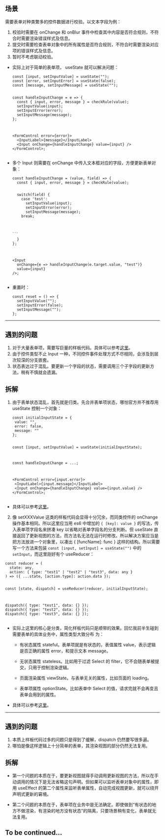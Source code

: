 <h2 id="场景">场景</h2>
<p>需要表单对种类繁多的控件数据进行校验。以文本字段为例：</p>
<ol>
<li>校验时需要在 onChange 和 onBlur 事件中检查其中内容是否符合规则，不符合时需要渲染错误样式及信息。</li>
<li>提交时需要检查表单对象中的所有属性是否符合规则，不符合时需要渲染对应项的错误样式及信息。</li>
<li>暂时不考虑联动校验。</li>
</ol>
<ul>
<li><p>实际上对于简单的表单项， useState 就可以解决问题：</p>
<pre><code class="language-jsx">const [input, setInputValue] = useState(&quot;&quot;);
const [error, setInputError] = useState(false);
const [message, setInputMessage] = useState(&quot;&quot;);

<p>const handleInputChange = e =&gt; {
  const { input, error, message } = checkRule(value);
  setInputValue(input);
  setInputError(error);
  setInputMessage(message);
};</p>
<p>&lt;FormControl error={error}&gt;
  &lt;InputLabel&gt;{message}&lt;/InputLabel&gt;
  &lt;Input onChange={handleInputChange} value={input} /&gt;
&lt;/FormControl&gt;;</code></pre></p>
</li>
<li><p>多个 Input 则需要在 onChange 中传入文本框对应的字段，方便更新表单对象：</p>
<pre><code class="language-jsx">const handleInputChange = (value, field) =&gt; {
  const { input, error, message } = checkRule(value);

<p>  switch(field) {
    case &#39;test&#39;:
      setInputValue(input);
      setInputError(error);
      setInputMessage(message);
    break;</p>
<pre><code>...</code></pre><p>  }
};</p>
<p>&lt;Input
  onChange={e =&gt; handleInputChange(e.target.value, &quot;test&quot;)}
  value={input}
/&gt;;</code></pre></p>
</li>
<li><p>重置时：</p>
<pre><code class="language-jsx">const reset = () =&gt; {
  setInputValue(&quot;&quot;);
  setInputError(false);
  setInputMessage(&quot;&quot;);
};</code></pre>
</li>
</ul>
<hr>
<h2 id="遇到的问题">遇到的问题</h2>
<ol>
<li>对于大量表单项，需要写巨量的样板代码。具体可以参考<a href="https://github.com/orzyyyy/memo/blob/dc0b379773fdc395ac8db5cb8374f3444300fad4/src/controller/StockAndShipmentDataController.tsx#L18">这里</a>。</li>
<li>由于控件类型不止 Input 一种，不同控件事件处理方式不尽相同，会涉及到层次较深的分支嵌套。</li>
<li>状态表达过于混乱。要更新一个字段的状态，需要调用三个子字段的更新方法，稍有不慎就会遗漏。</li>
</ol>
<h2 id="拆解">拆解</h2>
<ol>
<li><p>由于表单状态混乱，首先就是归类。先合并表单项状态，哪怕官方并不推荐用 useState 控制一个对象：</p>
<pre><code class="language-jsx">const initialInputState = {
 value: &quot;&quot;,
 error: false,
 message: &quot;&quot;
};

<p>const [input, setInputValue] = useState(initialInputState);</p>
<p>const handleInputChange = ...;</p>
<p>&lt;FormControl error={input.error}&gt;
 &lt;InputLabel&gt;{input.message}&lt;/InputLabel&gt;
 &lt;Input onChange={handleInputChange} value={input.value} /&gt;
&lt;/FormControl&gt;;</code></pre></p>
</li>
</ol>
<ul>
<li>具体可以参考<a href="https://github.com/orzyyyy/memo/blob/3ddc9e98ed5f954573cfbbcd15d75e1ba1976957/src/controller/StockAndShipmentDataController.tsx#L34">这里</a>。</li>
</ul>
<ol start="2">
<li>像 setXXXValue 这类的样板代码会显得十分冗余，而同类控件的 onChange 操作基本相同。所以这里应当用 es6 中增加的 <code>{ [key]: value }</code> 的写法，传入表单项字段名来拼凑 key 以省略对表单字段名的分支判断。但 useState 直接返回了更新视图的方法，而方法名无法在运行时修改。所以解决方案应当是把方法放进一个对象里，以凑出 { [funcName]: func } 这样的结构。所以需要写一个方法来包装 <code>const [input, setInput] = useState(&quot;&quot;)</code> 中的 <code>setInput</code>，而这里刚好有个 useReducer：</li>
</ol>
<pre><code class="language-jsx">const reducer = (
  state: any,
  action: { type: &quot;test1&quot; | &quot;test2&quot; | &quot;test3&quot;, data: any }
) =&gt; ({ ...state, [action.type]: action.data });

<p>const [state, dispatch] = useReducer(reducer, initialInputState);</p>
<p>dispatch({ type: &quot;test1&quot;, data: {} });
dispatch({ type: &quot;test2&quot;, data: {} });
dispatch({ type: &quot;test3&quot;, data: {} });</code></pre></p>
<ul>
<li><p>实际上这里的核心是分类，简化样板代码只是顺带的效果。回忆我前半生碰到需要表单的具体业务中，属性类型大致分布 为：</p>
<ul>
<li><p>有状态属性 stateful。表单项就是有状态的，表值属性 value，表示逻辑是否正确的属性 error，和提示文本 message。</p>
</li>
<li><p>无状态属性 stateless。比如用于过滤 Select 的 filter，它不会随表单被提交，只用于控制渲染逻辑。</p>
</li>
<li><p>页面渲染属性 viewState。与表单无关的属性，比如页面的 loading。</p>
</li>
<li><p>表单项属性 optionState。比如表单中 Select 的值，请求完就不会再变且表单会用到的属性。</p>
</li>
</ul>
</li>
<li><p>具体可以参考<a href="https://github.com/orzyyyy/memo/blob/841568f68dd36f523c4b97525b7a71e5f6133bf1/src/controller/StockAndShipmentDataController.tsx#L239">这里</a>。</p>
</li>
</ul>
<hr>
<h2 id="遇到的问题-1">遇到的问题</h2>
<ol>
<li>本质上样板代码过多的问题只是得到了缓解，dispatch 仍然要写很多遍。</li>
<li>哪怕是像这样逻辑上十分简单的表单，其渲染视图的部分仍然无法复用。</li>
</ol>
<h2 id="拆解-1">拆解</h2>
<ul>
<li><p>第一个问题的本质在于，要更新视图就得手动调用更新视图的方法，所以在手动调用的情况下是无法省略这句声明。但如果可以监听表单对象中的属性，即用 useEffect 的第二个属性来监听表单属性，自动完成视图更新，就可以绕开声明式更新的窘境。</p>
</li>
<li><p>第二个问题的本质在于，表单项在业务中是无法确定。即使做到“有状态的地方不做渲染，有渲染的地方没有状态”的隔离，只要场景稍有变化，表单就无法复用。</p>
</li>
</ul>
<h2 id="to-be-continued">To be continued...</h2>
